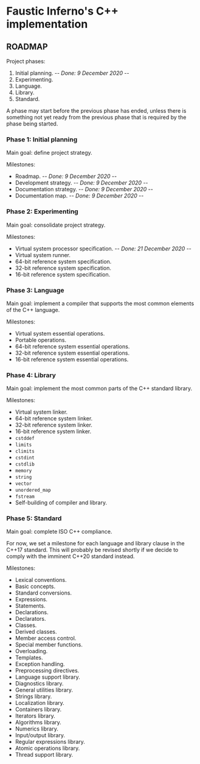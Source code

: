 # Faustic Inferno's C++ implementation

## ROADMAP

Project phases:

1. Initial planning. -- *Done: 9 December 2020* --
2. Experimenting.
3. Language.
4. Library.
5. Standard.

A phase may start before the previous phase has ended, unless there is something
not yet ready from the previous phase that is required by the phase being
started.

### Phase 1: Initial planning

Main goal: define project strategy.

Milestones:

* Roadmap. -- *Done: 9 December 2020* --
* Development strategy. -- *Done: 9 December 2020* --
* Documentation strategy. -- *Done: 9 December 2020* --
* Documentation map. -- *Done: 9 December 2020* --

### Phase 2: Experimenting

Main goal: consolidate project strategy.

Milestones:

* Virtual system processor specification. -- *Done: 21 December 2020* --
* Virtual system runner.
* 64-bit reference system specification.
* 32-bit reference system specification.
* 16-bit reference system specification.

### Phase 3: Language

Main goal: implement a compiler that supports the most common elements of the
C++ language.

Milestones:

* Virtual system essential operations.
* Portable operations.
* 64-bit reference system essential operations.
* 32-bit reference system essential operations.
* 16-bit reference system essential operations.

### Phase 4: Library

Main goal: implement the most common parts of the C++ standard library.

Milestones:

* Virtual system linker.
* 64-bit reference system linker.
* 32-bit reference system linker.
* 16-bit reference system linker.
* `cstddef`
* `limits`
* `climits`
* `cstdint`
* `cstdlib`
* `memory`
* `string`
* `vector`
* `unordered_map`
* `fstream`
* Self-building of compiler and library.

### Phase 5: Standard

Main goal: complete ISO C++ compliance.

For now, we set a milestone for each language and library clause in the C++17
standard. This will probably be revised shortly if we decide to comply with the
imminent C++20 standard instead.

Milestones:

* Lexical conventions.
* Basic concepts.
* Standard conversions.
* Expressions.
* Statements.
* Declarations.
* Declarators.
* Classes.
* Derived classes.
* Member access control.
* Special member functions.
* Overloading.
* Templates.
* Exception handling.
* Preprocessing directives.
* Language support library.
* Diagnostics library.
* General utilities library.
* Strings library.
* Localization library.
* Containers library.
* Iterators library.
* Algorithms library.
* Numerics library.
* Input/output library.
* Regular expressions library.
* Atomic operations library.
* Thread support library.
